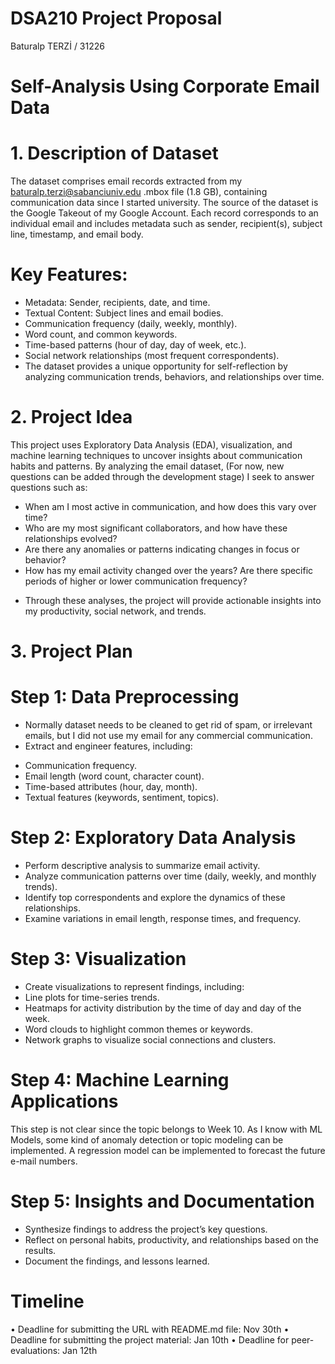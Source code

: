 # DSA210 Project Proposal

Baturalp TERZİ / 31226

# Self-Analysis Using Corporate Email Data

# 1. Description of Dataset
The dataset comprises email records extracted from my baturalp.terzi@sabanciuniv.edu .mbox file (1.8 GB), containing communication data since I started university. The source of the dataset is the Google Takeout of my Google Account. Each record corresponds to an individual email and includes metadata such as sender, recipient(s), subject line, timestamp, and email body.

# Key Features:

- Metadata: Sender, recipients, date, and time.
- Textual Content: Subject lines and email bodies.
- Communication frequency (daily, weekly, monthly).
- Word count, and common keywords.
- Time-based patterns (hour of day, day of week, etc.).
- Social network relationships (most frequent correspondents).
- The dataset provides a unique opportunity for self-reflection by analyzing communication trends, behaviors, and relationships over time.

# 2. Project Idea
This project uses Exploratory Data Analysis (EDA), visualization, and machine learning techniques to uncover insights about communication habits and patterns. By analyzing the email dataset, (For now, new questions can be added through the development stage) I seek to answer questions such as:

- When am I most active in communication, and how does this vary over time?
- Who are my most significant collaborators, and how have these relationships evolved?
- Are there any anomalies or patterns indicating changes in focus or behavior?
- How has my email activity changed over the years? Are there specific periods of higher or lower communication frequency?
* Through these analyses, the project will provide actionable insights into my productivity, social network, and trends.

# 3. Project Plan

# Step 1: Data Preprocessing

- Normally dataset needs to be cleaned to get rid of spam, or irrelevant emails, but I did not use my email for any commercial communication.
- Extract and engineer features, including:
* Communication frequency.
* Email length (word count, character count).
* Time-based attributes (hour, day, month).
* Textual features (keywords, sentiment, topics).

# Step 2: Exploratory Data Analysis

- Perform descriptive analysis to summarize email activity.
- Analyze communication patterns over time (daily, weekly, and monthly trends).
- Identify top correspondents and explore the dynamics of these relationships.
- Examine variations in email length, response times, and frequency.

# Step 3: Visualization

- Create visualizations to represent findings, including:
- Line plots for time-series trends.
- Heatmaps for activity distribution by the time of day and day of the week.
- Word clouds to highlight common themes or keywords.
- Network graphs to visualize social connections and clusters.

# Step 4: Machine Learning Applications

This step is not clear since the topic belongs to Week 10. As I know with ML Models, some kind of anomaly detection or topic modeling can be implemented. A regression model can be implemented to forecast the future e-mail numbers.

# Step 5: Insights and Documentation

- Synthesize findings to address the project’s key questions.
- Reflect on personal habits, productivity, and relationships based on the results.
- Document the findings, and lessons learned.

# Timeline
• Deadline for submitting the URL with README.md file: Nov 30th
• Deadline for submitting the project material: Jan 10th
• Deadline for peer-evaluations: Jan 12th
